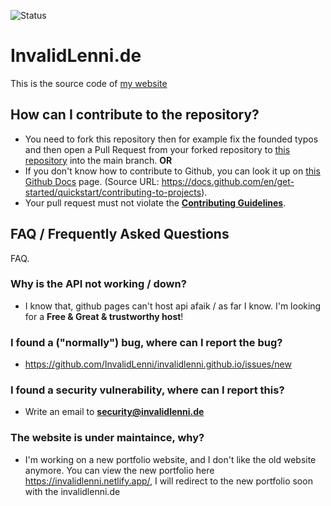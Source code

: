![Status](https://img.shields.io/website?down_color=red&down_message=Offline&style=for-the-badge&up_color=green&up_message=Online&url=https%3A%2F%2Finvalidlenni.de%2F)
# InvalidLenni.de

This is the source code of [my website](https://invalidlenni.de/)

## How can I contribute to the repository?
- You need to fork this repository then for example fix the founded typos and then open a Pull Request from your forked repository to [this repository](https://github.com/InvalidLenni/invalidlenni.github.io/) into the main branch.
**OR**
- If you don't know how to contribute to Github, you can look it up on [this Github Docs](https://docs.github.com/en/get-started/quickstart/contributing-to-projects) page. (Source URL: https://docs.github.com/en/get-started/quickstart/contributing-to-projects).
- Your pull request must not violate the [**Contributing Guidelines**](https://github.com/InvalidLenni/invalidlenni.github.io/CONTRIBUTING.md/).


## FAQ / Frequently Asked Questions

FAQ.

### Why is the API not working / down?
- I know that, github pages can't host api afaik / as far I know. I'm looking for a **Free & Great & trustworthy host**!
### I found a ("normally") bug, where can I report the bug?
- https://github.com/InvalidLenni/invalidlenni.github.io/issues/new
### I found a security vulnerability, where can I report this?
- Write an email to **[security@invalidlenni.de](mailto:security@invalidlenni.de/)**
### The website is under maintaince, why?
- I'm working on a new portfolio website, and I don't like the old website anymore. You can view the new portfolio here https://invalidlenni.netlify.app/, I will redirect to the new portfolio soon with the invalidlenni.de
